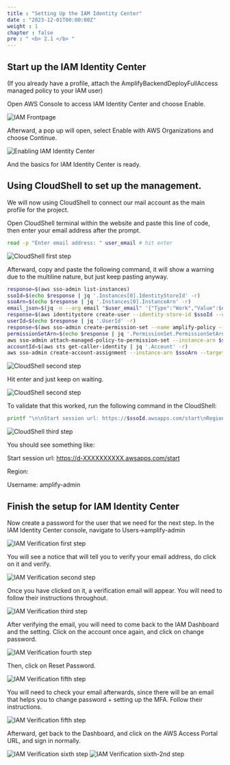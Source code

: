 ```yaml
---
title : "Setting Up the IAM Identity Center"
date : "2023-12-01T00:00:00Z"
weight : 1
chapter : false
pre : " <b> 2.1 </b> "
---
```


## Start up the IAM Identity Center

(If you already have a profile, attach the AmplifyBackendDeployFullAccess managed policy to your IAM user)

Open AWS Console to access IAM Identity Center and choose Enable.

 ![IAM Frontpage](/images/2/4-1.png?featherlight=false&width=90pc)

 Afterward, a pop up will open, select Enable with AWS Organizations and choose Continue.

 ![Enabling IAM Identity Center](/images/2/4-2.png?featherlight=false&width=90pc)

 And the basics for IAM Identity Center is ready.

## Using CloudShell to set up the management.

We will now using CloudShell to connect our mail account as the main profile for the project.

Open CloudShell terminal within the website and paste this line of code, then enter your email address after the prompt.

```bash
read -p "Enter email address: " user_email # hit enter
```
 ![CloudShell first step](/images/2/4-4.png?featherlight=false&width=90pc)


Afterward, copy and paste the following command, it will show a warning due to the multiline nature, but just keep pasting anyway.

```bash
response=$(aws sso-admin list-instances)
ssoId=$(echo $response | jq '.Instances[0].IdentityStoreId' -r)
ssoArn=$(echo $response | jq '.Instances[0].InstanceArn' -r)
email_json=$(jq -n --arg email "$user_email" '{"Type":"Work","Value":$email}')
response=$(aws identitystore create-user --identity-store-id $ssoId --user-name amplify-admin --display-name 'Amplify Admin' --name Formatted=string,FamilyName=Admin,GivenName=Amplify --emails "$email_json")
userId=$(echo $response | jq '.UserId' -r)
response=$(aws sso-admin create-permission-set --name amplify-policy --instance-arn=$ssoArn --session-duration PT12H)
permissionSetArn=$(echo $response | jq '.PermissionSet.PermissionSetArn' -r)
aws sso-admin attach-managed-policy-to-permission-set --instance-arn $ssoArn --permission-set-arn $permissionSetArn --managed-policy-arn arn:aws:iam::aws:policy/service-role/AmplifyBackendDeployFullAccess
accountId=$(aws sts get-caller-identity | jq '.Account' -r)
aws sso-admin create-account-assignment --instance-arn $ssoArn --target-id $accountId --target-type AWS_ACCOUNT --permission-set-arn $permissionSetArn --principal-type USER --principal-id $userId
```
 ![CloudShell second step](/images/2/4-5.png?featherlight=false&width=90pc)

Hit enter and just keep on waiting.

 ![CloudShell second step](/images/2/4-6.png?featherlight=false&width=90pc)

To validate that this worked, run the following command in the CloudShell:

```bash
printf "\n\nStart session url: https://$ssoId.awsapps.com/start\nRegion: $AWS_REGION\nUsername: amplify-admin\n\n"
```

 ![CloudShell third step](/images/2/4-7.png?featherlight=false&width=90pc)

You should see something like:

Start session url: https://d-XXXXXXXXXX.awsapps.com/start

Region: <your-account-associated-region>

Username: amplify-admin

## Finish the setup for IAM Identity Center

Now create a password for the user that we need for the next step. In the IAM Identity Center console, navigate to Users→amplify-admin

 ![IAM Verification first step](/images/2/4-8.png?featherlight=false&width=90pc)

You will see a notice that will tell you to verify your email address, do click on it and verify. 

 ![IAM Verification second step](/images/2/4-9.png?featherlight=false&width=90pc)

Once you have clicked on it, a verification email will appear. You will need to follow their instructions throughout.

 ![IAM Verification third step](/images/2/4-10.png?featherlight=false&width=90pc)

After verifying the email, you will need to come back to the IAM Dashboard and the setting. Click on the account once again, and click on change password.

 ![IAM Verification fourth step](/images/2/4-14.png?featherlight=false&width=90pc)

Then, click on Reset Password.

 ![IAM Verification fifth step](/images/2/4-15.png?featherlight=false&width=90pc)

You will need to check your email afterwards, since there will be an email that helps you to change password + setting up the MFA. Follow their instructions.

 ![IAM Verification fifth step](/images/2/4-16.png?featherlight=false&width=90pc)

Afterward, get back to the Dashboard, and click on the AWS Access Portal URL, and sign in normally. 

 ![IAM Verification sixth step](/images/2/4-12.png?featherlight=false&width=90pc)
 ![IAM Verification sixth-2nd step](/images/2/4-11.png?featherlight=false&width=90pc)